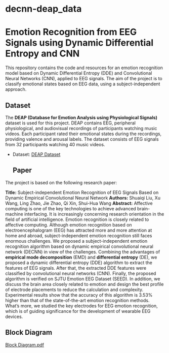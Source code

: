 # decnn-deap_data
# Emotion Recognition from EEG Signals using Dynamic Differential Entropy and CNN

This repository contains the code and resources for an emotion recognition model based on Dynamic Differential Entropy (DDE) and Convolutional Neural Networks (CNN), applied to EEG signals. The aim of the project is to classify emotional states based on EEG data, using a subject-independent approach.

## Dataset

The **DEAP (Database for Emotion Analysis using Physiological Signals)** dataset is used for this project. DEAP contains EEG, peripheral physiological, and audiovisual recordings of participants watching music videos. Each participant rated their emotional states during the recordings, providing valence and arousal labels. The dataset consists of EEG signals from 32 participants watching 40 music videos.

- Dataset: [DEAP Dataset](http://www.eecs.qmul.ac.uk/mmv/datasets/deap/index.html)

  ## Paper

The project is based on the following research paper:

**Title:** Subject-independent Emotion Recognition of EEG Signals Based on Dynamic Empirical Convolutional Neural Network
**Authors:** Shuaiqi Liu, Xu Wang, Ling Zhao, Jie Zhao, Qi Xin, Shui-Hua Wang
**Abstract:** Affective computing is one of the key technologies to achieve advanced brain-machine interfacing. It is increasingly concerning research orientation in the field of artificial intelligence. Emotion recognition is closely related to affective computing. Although emotion recognition based on electroencephalogram (EEG) has attracted more and more attention at home and abroad, subject-independent emotion recognition still faces enormous challenges. We proposed a subject-independent emotion recognition algorithm based on dynamic empirical convolutional neural network (DECNN) in view of the challenges. Combining the advantages of **empirical mode decomposition** (EMD) and **differential entropy** (DE), we proposed a dynamic differential entropy (DDE) algorithm to extract the features of EEG signals. After that, the extracted DDE features were classified by convolutional neural networks (CNN). Finally, the proposed algorithm is verified on SJTU Emotion EEG Dataset (SEED). In addition, we discuss the brain area closely related to emotion and design the best profile of electrode placements to reduce the calculation and complexity. Experimental results show that the accuracy of this algorithm is 3.53% higher than that of the state-of-the-art emotion recognition methods. What’s more, we studied the key electrodes for EEG emotion recognition, which is of guiding significance for the development of wearable EEG devices.

## Block Diagram
[Block Diagram.pdf](https://github.com/Charan-c/decnn-deap_data/files/12288035/Block.Diagram.pdf)

